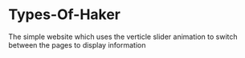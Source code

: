 # Types-Of-Haker
 The simple website which uses the verticle slider animation to switch between the pages to display information 
